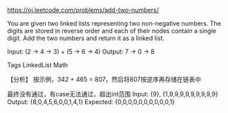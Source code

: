 https://oj.leetcode.com/problems/add-two-numbers/

You are given two linked lists representing two non-negative numbers.
The digits are stored in reverse order and each of their nodes contain a single digit.
Add the two numbers and return it as a linked list.

Input: (2 -> 4 -> 3) + (5 -> 6 -> 4)
Output: 7 -> 0 -> 8

Tags LinkedList Math

【分析】
按示例，342 + 465 = 807，然后将807按逆序再存储在链表中

最终没有通过，有case无法通过，超出int范围
Input:	{9}, {1,9,9,9,9,9,9,9,9,9}
Output:	{8,0,4,5,6,0,0,1,4,1}
Expected:	{0,0,0,0,0,0,0,0,0,0,1}
